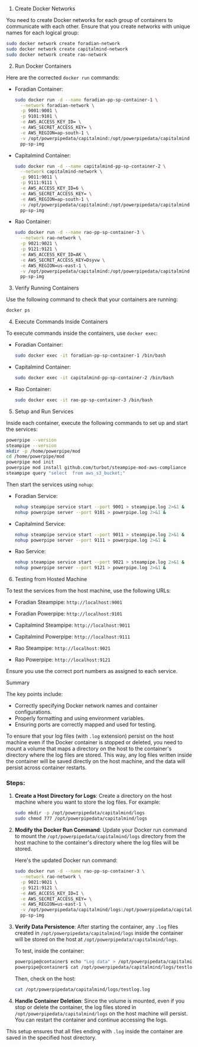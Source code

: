  1. Create Docker Networks

You need to create Docker networks for each group of containers to communicate with each other. Ensure that you create networks with unique names for each logical group:

```bash
sudo docker network create foradian-network
sudo docker network create capitalmind-network
sudo docker network create rao-network
```

 2. Run Docker Containers

Here are the corrected `docker run` commands:

- Foradian Container:

  ```bash
  sudo docker run -d --name foradian-pp-sp-container-1 \
    --network foradian-network \
    -p 9001:9001 \
    -p 9101:9101 \
    -e AWS_ACCESS_KEY_ID= \
    -e AWS_SECRET_ACCESS_KEY= \
    -e AWS_REGION=ap-south-1 \
    -v /opt/powerpipedata/capitalmind:/opt/powerpipedata/capitalmind \
    pp-sp-img
  ```

- Capitalmind Container:

  ```bash
  sudo docker run -d --name capitalmind-pp-sp-container-2 \
    --network capitalmind-network \
    -p 9011:9011 \
    -p 9111:9111 \
    -e AWS_ACCESS_KEY_ID=6 \
    -e AWS_SECRET_ACCESS_KEY= \
    -e AWS_REGION=ap-south-1 \
    -v /opt/powerpipedata/capitalmind:/opt/powerpipedata/capitalmind \
    pp-sp-img
  ```

- Rao Container:

  ```bash
  sudo docker run -d --name rao-pp-sp-container-3 \
    --network rao-network \
    -p 9021:9021 \
    -p 9121:9121 \
    -e AWS_ACCESS_KEY_ID=AK \
    -e AWS_SECRET_ACCESS_KEY=Dsyvw \
    -e AWS_REGION=us-east-1 \
    -v /opt/powerpipedata/capitalmind:/opt/powerpipedata/capitalmind \
    pp-sp-img
  ```

 3. Verify Running Containers

Use the following command to check that your containers are running:

```bash
docker ps
```

 4. Execute Commands Inside Containers

To execute commands inside the containers, use `docker exec`:

- Foradian Container:

  ```bash
  sudo docker exec -it foradian-pp-sp-container-1 /bin/bash
  ```

- Capitalmind Container:

  ```bash
  sudo docker exec -it capitalmind-pp-sp-container-2 /bin/bash
  ```

- Rao Container:

  ```bash
  sudo docker exec -it rao-pp-sp-container-3 /bin/bash
  ```

 5. Setup and Run Services

Inside each container, execute the following commands to set up and start the services:

```bash
powerpipe --version
steampipe --version
mkdir -p /home/powerpipe/mod
cd /home/powerpipe/mod
powerpipe mod init
powerpipe mod install github.com/turbot/steampipe-mod-aws-compliance
steampipe query "select  from aws_s3_bucket;"
```

Then start the services using `nohup`:

- Foradian Service:

  ```bash
  nohup steampipe service start --port 9001 > steampipe.log 2>&1 &
  nohup powerpipe server --port 9101 > powerpipe.log 2>&1 &
  ```

- Capitalmind Service:

  ```bash
  nohup steampipe service start --port 9011 > steampipe.log 2>&1 &
  nohup powerpipe server --port 9111 > powerpipe.log 2>&1 &
  ```

- Rao Service:

  ```bash
  nohup steampipe service start --port 9021 > steampipe.log 2>&1 &
  nohup powerpipe server --port 9121 > powerpipe.log 2>&1 &
  ```

 6. Testing from Hosted Machine

To test the services from the host machine, use the following URLs:

- Foradian Steampipe: `http://localhost:9001`
- Foradian Powerpipe: `http://localhost:9101`

- Capitalmind Steampipe: `http://localhost:9011`
- Capitalmind Powerpipe: `http://localhost:9111`

- Rao Steampipe: `http://localhost:9021`
- Rao Powerpipe: `http://localhost:9121`

Ensure you use the correct port numbers as assigned to each service.

 Summary

The key points include:
- Correctly specifying Docker network names and container configurations.
- Properly formatting and using environment variables.
- Ensuring ports are correctly mapped and used for testing.

To ensure that your log files (with `.log` extension) persist on the host machine even if the Docker container is stopped or deleted, you need to mount a volume that maps a directory on the host to the container's directory where the log files are stored. This way, any log files written inside the container will be saved directly on the host machine, and the data will persist across container restarts.

### Steps:
1. **Create a Host Directory for Logs**:
   Create a directory on the host machine where you want to store the log files. For example:
   ```bash
   sudo mkdir -p /opt/powerpipedata/capitalmind/logs
   sudo chmod 777 /opt/powerpipedata/capitalmind/logs
   ```

2. **Modify the Docker Run Command**:
   Update your Docker run command to mount the `/opt/powerpipedata/capitalmind/logs` directory from the host machine to the container's directory where the log files will be stored.

   Here's the updated Docker run command:
   ```bash
   sudo docker run -d --name rao-pp-sp-container-3 \
     --network rao-network \
     -p 9021:9021 \
     -p 9121:9121 \
     -e AWS_ACCESS_KEY_ID=I \
     -e AWS_SECRET_ACCESS_KEY= \
     -e AWS_REGION=us-east-1 \
     -v /opt/powerpipedata/capitalmind/logs:/opt/powerpipedata/capitalmind/logs \
     pp-sp-img
   ```

3. **Verify Data Persistence**:
   After starting the container, any `.log` files created in `/opt/powerpipedata/capitalmind/logs` inside the container will be stored on the host at `/opt/powerpipedata/capitalmind/logs`.

   To test, inside the container:
   ```bash
   powerpipe@container$ echo "Log data" > /opt/powerpipedata/capitalmind/logs/testlog.log
   powerpipe@container$ cat /opt/powerpipedata/capitalmind/logs/testlog.log
   ```

   Then, check on the host:
   ```bash
   cat /opt/powerpipedata/capitalmind/logs/testlog.log
   ```

4. **Handle Container Deletion**:
   Since the volume is mounted, even if you stop or delete the container, the log files stored in `/opt/powerpipedata/capitalmind/logs` on the host machine will persist. You can restart the container and continue accessing the logs.

This setup ensures that all files ending with `.log` inside the container are saved in the specified host directory.
